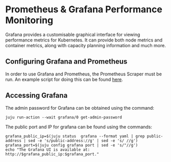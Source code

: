 # Prometheus & Grafana Performance Monitoring

Grafana provides a customisable graphical interface for viewing performance metrics for Kubernetes. 
It can provide both node metrics and container metrics, along with capacity planning information and much more. 

## Configuring Grafana and Prometheus

In order to use Grafana and Prometheus, the Prometheus Scraper must be run. 
An example script for doing this can be found [here](https://github.com/CanonicalLtd/canonical-kubernetes-demos/blob/master/cdk-monitoring-and-logging/scripts/log-monitoring-config.sh). 

## Accessing Grafana

The admin password for Grafana can be obtained using the command: 

```
juju run-action --wait grafana/0 get-admin-password
```

The public port and IP for grafana can be found using the commands:

```
grafana_public_ip=$(juju status  grafana --format yaml | grep public-address | sed -e 's/public-address://g' | sed -e 's/ //g')
grafana_port=$(juju config grafana port | sed -e 's/"//g')
echo "The Grafana UI is available at: http://$grafana_public_ip:$grafana_port."
```
